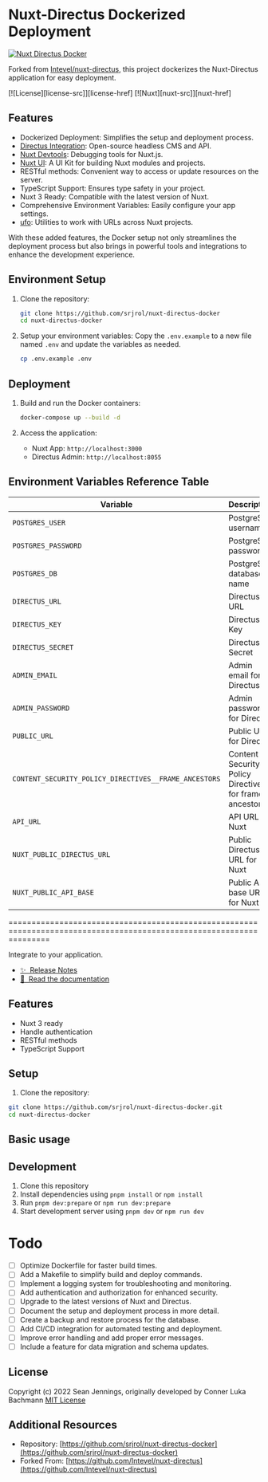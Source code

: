 # Nuxt-Directus Dockerized Deployment

[![Nuxt Directus Docker](https://raw.githubusercontent.com/srjrol/nuxt-directus-docker/main/docs/public/cover.png)](https://nuxt-directus.site/)

Forked from [Intevel/nuxt-directus](https://github.com/Intevel/nuxt-directus), this project dockerizes the Nuxt-Directus application for easy deployment.

[![License][license-src]][license-href]
[![Nuxt][nuxt-src]][nuxt-href]

## Features

- Dockerized Deployment: Simplifies the setup and deployment process.
- [Directus Integration](https://github.com/directus/directus): Open-source headless CMS and API.
- [Nuxt Devtools](https://github.com/nuxt/devtools): Debugging tools for Nuxt.js.
- [Nuxt UI](https://github.com/nuxt/ui): A UI Kit for building Nuxt modules and projects.
- RESTful methods: Convenient way to access or update resources on the server.
- TypeScript Support: Ensures type safety in your project.
- Nuxt 3 Ready: Compatible with the latest version of Nuxt.
- Comprehensive Environment Variables: Easily configure your app settings.
- [ufo](https://github.com/unjs/ufo): Utilities to work with URLs across Nuxt projects.

With these added features, the Docker setup not only streamlines the deployment process but also brings in powerful tools and integrations to enhance the development experience.
## Environment Setup

1. Clone the repository:
   ```bash
   git clone https://github.com/srjrol/nuxt-directus-docker
   cd nuxt-directus-docker
   ```

2. Setup your environment variables:
   Copy the `.env.example` to a new file named `.env` and update the variables as needed.
   ```bash
   cp .env.example .env
   ```

## Deployment

1. Build and run the Docker containers:
   ```bash
   docker-compose up --build -d
   ```

2. Access the application:
   - Nuxt App: `http://localhost:3000`
   - Directus Admin: `http://localhost:8055`

## Environment Variables Reference Table

| Variable                                       | Description                                                   |
|------------------------------------------------|---------------------------------------------------------------|
| `POSTGRES_USER`                                | PostgreSQL username                                           |
| `POSTGRES_PASSWORD`                            | PostgreSQL password                                           |
| `POSTGRES_DB`                                  | PostgreSQL database name                                      |
| `DIRECTUS_URL`                                 | Directus URL                                                  |
| `DIRECTUS_KEY`                                 | Directus Key                                                  |
| `DIRECTUS_SECRET`                              | Directus Secret                                               |
| `ADMIN_EMAIL`                                  | Admin email for Directus                                      |
| `ADMIN_PASSWORD`                               | Admin password for Directus                                   |
| `PUBLIC_URL`                                   | Public URL for Directus                                       |
| `CONTENT_SECURITY_POLICY_DIRECTIVES__FRAME_ANCESTORS` | Content Security Policy Directives for frame ancestors |
| `API_URL`                                      | API URL for Nuxt                                              |
| `NUXT_PUBLIC_DIRECTUS_URL`                     | Public Directus URL for Nuxt                                  |
| `NUXT_PUBLIC_API_BASE`                         | Public API base URL for Nuxt                                  |
=====================================================================================================================

Integrate  to your  application.

- [✨ &nbsp;Release Notes](https://github.com/directus-community/nuxt-directus/releases)
- [📖 &nbsp;Read the documentation](https://nuxt-directus.site/)

## Features

- Nuxt 3 ready
- Handle authentication
- RESTful methods
- TypeScript Support

## Setup

1. Clone the repository:
```bash
git clone https://github.com/srjrol/nuxt-directus-docker.git
cd nuxt-directus-docker
```

## Basic usage

## Development

1. Clone this repository
2. Install dependencies using `pnpm install` or `npm install`
3. Run `pnpm dev:prepare` or `npm run dev:prepare`
4. Start development server using `pnpm dev` or `npm run dev`

# Todo

- [ ] Optimize Dockerfile for faster build times.
- [ ] Add a Makefile to simplify build and deploy commands.
- [ ] Implement a logging system for troubleshooting and monitoring.
- [ ] Add authentication and authorization for enhanced security.
- [ ] Upgrade to the latest versions of Nuxt and Directus.
- [ ] Document the setup and deployment process in more detail.
- [ ] Create a backup and restore process for the database.
- [ ] Add CI/CD integration for automated testing and deployment.
- [ ] Improve error handling and add proper error messages.
- [ ] Include a feature for data migration and schema updates.

## License

Copyright (c) 2022 Sean Jennings, originally developed by Conner Luka Bachmann
[MIT License](./LICENSE)

## Additional Resources

- Repository: [https://github.com/srjrol/nuxt-directus-docker](https://github.com/srjrol/nuxt-directus-docker)
- Forked From: [https://github.com/Intevel/nuxt-directus](https://github.com/Intevel/nuxt-directus)
